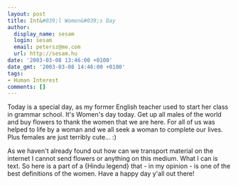 ```yaml
---
layout: post
title: Int&#039;l Women&#039;s Day
author:
  display_name: sesam
  login: sesam
  email: petersz@me.com
  url: http://sesam.hu
date: '2003-03-08 13:46:00 +0100'
date_gmt: '2003-03-08 14:46:00 +0100'
tags:
- Human Interest
comments: []
---
```


Today is a special day, as my former English teacher used to start her class in grammar school. It's Women's day today. Get up all males of the world and buy flowers to thank the women that we are here. For all of us was helped to life by a woman and we all seek a woman to complete our lives. Plus females are just terribly cute... :) 

As we haven't already found out how can we transport material on the internet I cannot send flowers or anything on this medium. What I can is text. So here is a part of a {Hindu legend} that - in my opinion - is one of the best definitions of the women. Have a happy day y'all out there!
